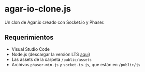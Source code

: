 # agar-io-clone.js

Un clon de Agar.io creado con Socket.io y Phaser.

## Requerimientos
- Visual Studio Code
- Node.js (descargar la versión LTS [aquí](https://nodejs.org/es/))
- Las assets de la carpeta `/public/assets`
- Archivos `phaser.min.js` y `socket.io.js`, que están en `/public/js`
